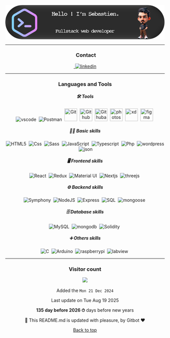 ![Profile Banner](./images/github-header-image.png)

<hr />

<div align="center">
    <h3> Contact</h3>
    <a href="https://www.linkedin.com/in/s%C3%A9bastien-jeanne-dit-denis-13b15b113/">
        <img src="https://img.shields.io/badge/LinkedIn-0077B5?style=for-the-badge&logo=linkedin&logoColor=white" title="linkedin" alt="linkedin"/>
    </a>
</div>
<hr />

<div align="center">
    <h3>Languages and Tools</h3>
    <h5>🛠️ Tools</h5>
    <img src="https://cdn.jsdelivr.net/gh/devicons/devicon@latest/icons/vscode/vscode-original-wordmark.svg" title="vscode" alt="vscode" width="40" height="40"/>&nbsp;
    <img src="https://cdn.jsdelivr.net/gh/devicons/devicon@latest/icons/postman/postman-original.svg" title="Postman"  alt="Postman" width="40" height="40"/>&nbsp;
    <img src="https://cdn.jsdelivr.net/gh/devicons/devicon@latest/icons/git/git-original.svg" title="Git" **alt="Git" width="40" height="40"/>&nbsp;
    <img src="https://cdn.jsdelivr.net/gh/devicons/devicon@latest/icons/github/github-original-wordmark.svg" title="Github" **alt="Github" width="40" height="40"/>&nbsp;
    <img src="https://cdn.jsdelivr.net/gh/devicons/devicon@latest/icons/githubactions/githubactions-original.svg" title="Githubactions" **alt="Githubactions" width="40" height="40"/>&nbsp;
    <img src="https://cdn.jsdelivr.net/gh/devicons/devicon@latest/icons/photoshop/photoshop-original.svg" title="photoshop" **alt="photoshop" width="40" height="40"/>&nbsp;
    <img src="https://cdn.jsdelivr.net/gh/devicons/devicon@latest/icons/xd/xd-original.svg" title="xd" **alt="xd" width="40" height="40"/>&nbsp;
    <img src="https://cdn.jsdelivr.net/gh/devicons/devicon@latest/icons/figma/figma-original.svg" title="figma" **alt="figma" width="40" height="40"/>&nbsp;
    <h5>👨‍💻 Basic skills </h5>
    <img src="https://cdn.jsdelivr.net/gh/devicons/devicon@latest/icons/html5/html5-original.svg" title="HTML5" alt="HTML5" width="40" height="40"/>&nbsp;
    <img src="https://cdn.jsdelivr.net/gh/devicons/devicon@latest/icons/css3/css3-original.svg" title="Css" alt="Css" width="40" height="40"/>&nbsp;
    <img src="https://cdn.jsdelivr.net/gh/devicons/devicon@latest/icons/sass/sass-original.svg" title="Sass" alt="Sass" width="40" height="40"/>&nbsp;
    <img src="https://cdn.jsdelivr.net/gh/devicons/devicon@latest/icons/javascript/javascript-original.svg" title="JavaScript" alt="JavaScript" width="40" height="40"/>&nbsp;
    <img src="https://cdn.jsdelivr.net/gh/devicons/devicon@latest/icons/typescript/typescript-original.svg" title="Typescript"  alt="Typescript" width="40" height="40"/>&nbsp;
    <img src="https://cdn.jsdelivr.net/gh/devicons/devicon@latest/icons/php/php-original.svg" title="Php"  alt="Php" width="40" height="40"/>&nbsp;
    <img src="https://cdn.jsdelivr.net/gh/devicons/devicon@latest/icons/wordpress/wordpress-original.svg" title="wordpress" alt="wordpress" width="40" height="40"/>&nbsp;
    <img src="https://cdn.jsdelivr.net/gh/devicons/devicon@latest/icons/json/json-original.svg" title="json" alt="json" width="40" height="40"/>&nbsp;
    <h5>🖥️ Frontend skills </h5>
    <img src="https://cdn.jsdelivr.net/gh/devicons/devicon@latest/icons/react/react-original-wordmark.svg" title="React" alt="React" width="40" height="40"/>&nbsp;
    <img src="https://cdn.jsdelivr.net/gh/devicons/devicon@latest/icons/redux/redux-original.svg" title="Redux" alt="Redux " width="40" height="40"/>&nbsp;
    <img src="https://cdn.jsdelivr.net/gh/devicons/devicon@latest/icons/materialui/materialui-original.svg" title="Material UI" alt="Material UI" width="40" height="40"/>&nbsp;
    <img src="https://cdn.jsdelivr.net/gh/devicons/devicon@latest/icons/nextjs/nextjs-original.svg" title="Nextjs"  alt="Nextjs" width="40" height="40"/>&nbsp;
    <img src="https://cdn.jsdelivr.net/gh/devicons/devicon@latest/icons/threejs/threejs-original-wordmark.svg" title="threejs"  alt="threejs" width="40" height="40"/>&nbsp;
    <h5>⚙️ Backend skills </h5>
    <img src="https://cdn.jsdelivr.net/gh/devicons/devicon@latest/icons/symfony/symfony-original-wordmark.svg" title="Symphony"  alt="Symphony" width="40" height="40"/>&nbsp;
    <img src="https://cdn.jsdelivr.net/gh/devicons/devicon@latest/icons/nodejs/nodejs-original-wordmark.svg" title="NodeJS" alt="NodeJS" width="40" height="40"/>&nbsp;
    <img src="https://cdn.jsdelivr.net/gh/devicons/devicon@latest/icons/express/express-original.svg" title="Express" alt="Express" width="40" height="40"/>&nbsp;
    <img src="https://cdn.jsdelivr.net/gh/devicons/devicon@latest/icons/azuresqldatabase/azuresqldatabase-original.svg" title="SQL"  alt="SQL" width="40" height="40"/>&nbsp;
    <img src="https://cdn.jsdelivr.net/gh/devicons/devicon@latest/icons/mongoose/mongoose-original-wordmark.svg" title="mongoose"  alt="mongoose" width="40" height="40"/>&nbsp;
    <h5>🗄️ Database skills </h5>
    <img src="https://cdn.jsdelivr.net/gh/devicons/devicon@latest/icons/mysql/mysql-original-wordmark.svg" title="MySQL"  alt="MySQL" width="40" height="40"/>&nbsp;
    <img src="https://cdn.jsdelivr.net/gh/devicons/devicon@latest/icons/mongodb/mongodb-original-wordmark.svg" title="mongodb"  alt="mongodb" width="40" height="40"/>&nbsp;
    <img src="https://cdn.jsdelivr.net/gh/devicons/devicon@latest/icons/solidity/solidity-original.svg"  title="Solidity" alt="Solidity" width="40" height="40"/>&nbsp;
    <h5>➕ Others skills </h5>
    <img src="https://cdn.jsdelivr.net/gh/devicons/devicon@latest/icons/c/c-original.svg" title="C" alt="C" width="40" height="40"/>&nbsp;
    <img src="https://cdn.jsdelivr.net/gh/devicons/devicon@latest/icons/arduino/arduino-original-wordmark.svg" title="Arduino" alt="Arduino" width="40" height="40"/>&nbsp;
    <img src="https://cdn.jsdelivr.net/gh/devicons/devicon@latest/icons/raspberrypi/raspberrypi-original-wordmark.svg" title="raspberrypi" alt="raspberrypi" width="40" height="40"/>&nbsp;
    <img src="https://cdn.jsdelivr.net/gh/devicons/devicon@latest/icons/labview/labview-original-wordmark.svg" title="labview" alt="labview" width="40" height="40"/>&nbsp;
</div>
<hr />

<!--
Basic skills :

![Static Badge](https://img.shields.io/badge/html5-black?style=for-the-badge&logo=html5&logoColor=white&color=%23FF6600)
![Static Badge](https://img.shields.io/badge/css-black?style=for-the-badge&logo=css3&color=%23663399)
![JavaScript](https://img.shields.io/badge/JavaScript-F7DF1E?style=for-the-badge&logo=javascript&logoColor=black)
![JavaScript](https://img.shields.io/badge/JavaScript-F7DF1E?style=for-the-badge&logo=javascript&logoColor=black)

Frontend skills :


![React](https://img.shields.io/badge/React-61DAFB?style=for-the-badge&logo=react&logoColor=black)

Backend skills :



![Node.js](https://img.shields.io/badge/Node.js-339933?style=for-the-badge&logo=node-dot-js&logoColor=white)

Database skills : 


![Static Badge](https://img.shields.io/badge/solidity-black?style=for-the-badge&logo=solidity&color=%235554d9)

![Python](https://img.shields.io/badge/Python-3776AB?style=for-the-badge&logo=python&logoColor=white)
## Statistiques GitHub
![Contributions](https://github-readme-stats.vercel.app/api?username=votre-nom-d-utilisateur&show_icons=true&theme=radical)
![Langues](https://github-readme-stats.vercel.app/api/top-langs/?username=votre-nom-d-utilisateur&layout=compact&theme=radical)

Here are some ideas to get you started:

- 🔭 I’m currently working on ...
- 🌱 I’m currently learning ...
- 👯 I’m looking to collaborate on ...
- 🤔 I’m looking for help with ...
- 💬 Ask me about ...
- 📫 How to reach me: ...
- 😄 Pronouns: ...
- ⚡ Fun fact: ...
### Visitor count
-->

<div align="center">
<h3>Visitor count</h3>
<img src="https://profile-counter.glitch.me/s-jdd/count.svg" />
<di>

Added the `Mon 21 Dec 2024`

Last update on Tue Aug 19 2025

**135 day before 2026 ⏱** days before new years

🤖 This README.md is updated with pleasure, by Gitbot ❤️

[Back to top](#top)
